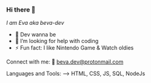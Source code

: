 ### Hi there 👋 
*I am Eva aka beva-dev*

- 🌱 Dev wanna be
- 🤔 I’m looking for help with coding
- ⚡ Fun fact: I like Nintendo Game & Watch oldies

Connect with me:
📧 beva.dev@protonmail.com

Languages and Tools:
--> HTML, CSS, JS, SQL, NodeJs
